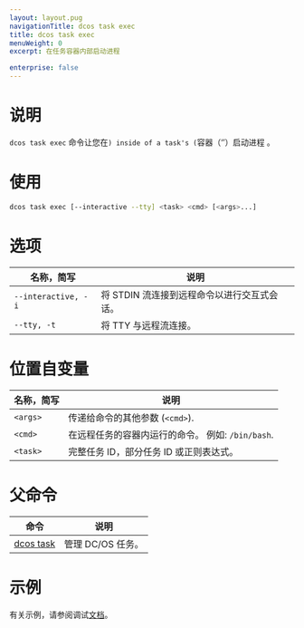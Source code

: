 ```yaml
---
layout: layout.pug
navigationTitle: dcos task exec
title: dcos task exec
menuWeight: 0
excerpt: 在任务容器内部启动进程

enterprise: false
---
```


# 说明
`dcos task exec` 命令让您在<cmd>`) inside of a task's (`<task>容器（‘’）启动进程 。

# 使用

```bash
dcos task exec [--interactive --tty] <task> <cmd> [<args>...]
```

# 选项

| 名称，简写 | 说明 |
|---------|-------------|
| `--interactive, -i` | 将 STDIN 流连接到远程命令以进行交互式会话。|
| `--tty, -t` | 将 TTY 与远程流连接。|

# 位置自变量

| 名称，简写 | 说明 |
|---------|-------------|
| `<args>`   |  传递给命令的其他参数 (`<cmd>`). |
| `<cmd>`   |  在远程任务的容器内运行的命令。 例如: `/bin/bash`. |
| `<task>` | 完整任务 ID，部分任务 ID 或正则表达式。|

# 父命令

| 命令 | 说明 |
|---------|-------------|
| [dcos task](/cn/1.11/cli/command-reference/dcos-task/) | 管理 DC/OS 任务。| 

# 示例

有关示例，请参阅调试[文档](/cn/1.11/monitoring/debugging/)。
